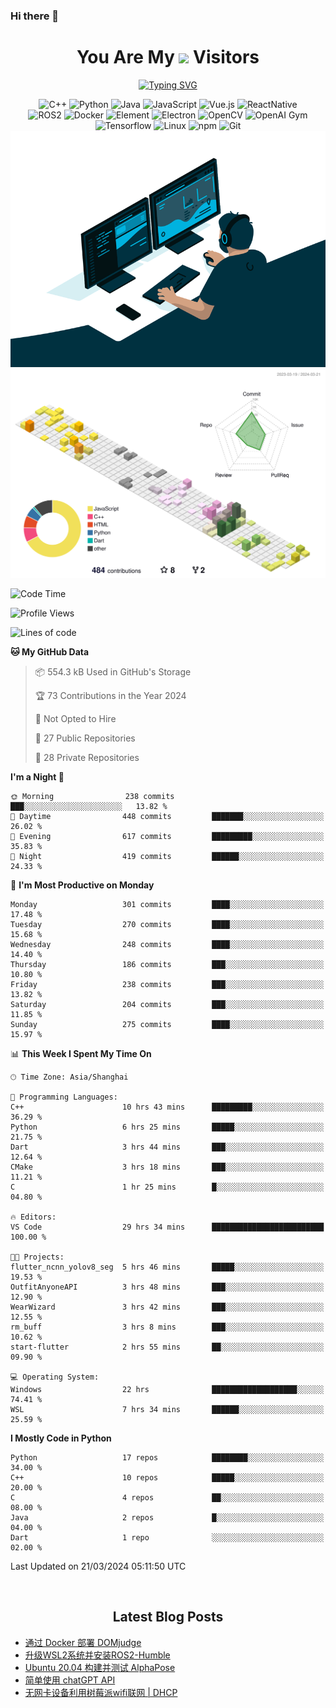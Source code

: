 ### Hi there 👋

<div align="center">
  <h1>
    You Are My <img src="https://profile-counter.glitch.me/fateryu/count.svg"> Visitors
  </h1>
  <!--<img align="center" src="https://github-readme-stats-git-masterrstaa-rickstaa.vercel.app/api?username=FaterYU&show_icons=true&count_private=true"/>-->

  <a href="https://git.io/typing-svg"><img src="https://readme-typing-svg.demolab.com?font=Fira+Code&pause=500&center=true&vCenter=true&random=false&width=435&lines=Talk+is+cheap.+Show+me+the+code." alt="Typing SVG" /></a>

  <img src="https://img.shields.io/badge/C++-512BD4?style=flat-square&logo=cplusplus&logoColor=ffffff" alt="C++">
  <img src="https://img.shields.io/badge/-Python-37A6AB?style=flat-square&logo=python&logoColor=ffffff" alt="Python">
  <img src="https://img.shields.io/badge/-Java-007396?style=flat-square&logo=java&logoColor=ffffff" alt="Java">
  <img src="https://img.shields.io/badge/JavaScript-F7DF1E?style=flat-square&logo=JavaScript&logoColor=ffffff" alt="JavaScript">
  <img src="https://img.shields.io/badge/-Vue.js-4FC08D?style=flat-square&logo=Vue.js&logoColor=ffffff" alt="Vue.js">
  <img src="https://img.shields.io/badge/ReactNative-813144?style=flat-square&logo=react&logoColor=ffffff" alt="ReactNative">
  </br>
  <img src="https://img.shields.io/badge/-ROS2-8DD6F9?style=flat-square&logo=ros&logoColor=ffffff" alt="ROS2">
  <img src="https://img.shields.io/badge/Docker-2496ED?style=flat-square&logo=docker&logoColor=ffffff" alt="Docker">
  <img src="https://img.shields.io/badge/-Element-02845A?style=flat-square&logo=electron&logoColor=ffffff" alt="Element">
  <img src="https://img.shields.io/badge/-Electron-002D71?style=flat-square&logo=element&logoColor=ffffff" alt="Electron">
  <img src="https://img.shields.io/badge/-OpenCV-361522?style=flat-square&logo=opencv&logoColor=ffffff" alt="OpenCV">
  <img src="https://img.shields.io/badge/-OpenAIGym-91302E?style=flat-square&logo=openaigym&logoColor=ffffff" alt="OpenAI Gym">
  </br>
  <img src="https://img.shields.io/badge/-Tensorflow-204366?style=flat-square&logo=tensorflow&logoColor=ffffff" alt="Tensorflow">
  <img src="https://img.shields.io/badge/-Linux-333333?style=flat-square&logo=linux&logoColor=white" alt="Linux">
  <img src="https://img.shields.io/badge/-NPM-CB3837?style=flat-square&logo=npm&logoColor=white" alt="npm">
  <img src="https://img.shields.io/badge/-Git-f05032?style=flat-square&logo=git&logoColor=white" alt="Git">
  </br>
  <img alt="GIF" src="./code.gif?raw=true" />
  </br>
  <!--<img src="https://github-readme-stats.vercel.app/api/top-langs/?username=fateryu&hide=HTML&langs_count=5">-->
  <img src="./profile-3d-contrib/profile-south-season-animate.svg">
  </br>
</div>

<!--START_SECTION:waka-->
![Code Time](http://img.shields.io/badge/Code%20Time-187%20hrs%2053%20mins-blue)

![Profile Views](http://img.shields.io/badge/Profile%20Views-1-blue)

![Lines of code](https://img.shields.io/badge/From%20Hello%20World%20I%27ve%20Written-13.9%20million%20lines%20of%20code-blue)

**🐱 My GitHub Data** 

> 📦 554.3 kB Used in GitHub's Storage 
 > 
> 🏆 73 Contributions in the Year 2024
 > 
> 🚫 Not Opted to Hire
 > 
> 📜 27 Public Repositories 
 > 
> 🔑 28 Private Repositories 
 > 
**I'm a Night 🦉** 

```text
🌞 Morning                238 commits         ███░░░░░░░░░░░░░░░░░░░░░░   13.82 % 
🌆 Daytime                448 commits         ███████░░░░░░░░░░░░░░░░░░   26.02 % 
🌃 Evening                617 commits         █████████░░░░░░░░░░░░░░░░   35.83 % 
🌙 Night                  419 commits         ██████░░░░░░░░░░░░░░░░░░░   24.33 % 
```
📅 **I'm Most Productive on Monday** 

```text
Monday                   301 commits         ████░░░░░░░░░░░░░░░░░░░░░   17.48 % 
Tuesday                  270 commits         ████░░░░░░░░░░░░░░░░░░░░░   15.68 % 
Wednesday                248 commits         ████░░░░░░░░░░░░░░░░░░░░░   14.40 % 
Thursday                 186 commits         ███░░░░░░░░░░░░░░░░░░░░░░   10.80 % 
Friday                   238 commits         ███░░░░░░░░░░░░░░░░░░░░░░   13.82 % 
Saturday                 204 commits         ███░░░░░░░░░░░░░░░░░░░░░░   11.85 % 
Sunday                   275 commits         ████░░░░░░░░░░░░░░░░░░░░░   15.97 % 
```


📊 **This Week I Spent My Time On** 

```text
🕑︎ Time Zone: Asia/Shanghai

💬 Programming Languages: 
C++                      10 hrs 43 mins      █████████░░░░░░░░░░░░░░░░   36.29 % 
Python                   6 hrs 25 mins       █████░░░░░░░░░░░░░░░░░░░░   21.75 % 
Dart                     3 hrs 44 mins       ███░░░░░░░░░░░░░░░░░░░░░░   12.64 % 
CMake                    3 hrs 18 mins       ███░░░░░░░░░░░░░░░░░░░░░░   11.21 % 
C                        1 hr 25 mins        █░░░░░░░░░░░░░░░░░░░░░░░░   04.80 % 

🔥 Editors: 
VS Code                  29 hrs 34 mins      █████████████████████████   100.00 % 

🐱‍💻 Projects: 
flutter_ncnn_yolov8_seg  5 hrs 46 mins       █████░░░░░░░░░░░░░░░░░░░░   19.53 % 
OutfitAnyoneAPI          3 hrs 48 mins       ███░░░░░░░░░░░░░░░░░░░░░░   12.90 % 
WearWizard               3 hrs 42 mins       ███░░░░░░░░░░░░░░░░░░░░░░   12.55 % 
rm_buff                  3 hrs 8 mins        ███░░░░░░░░░░░░░░░░░░░░░░   10.62 % 
start-flutter            2 hrs 55 mins       ██░░░░░░░░░░░░░░░░░░░░░░░   09.90 % 

💻 Operating System: 
Windows                  22 hrs              ███████████████████░░░░░░   74.41 % 
WSL                      7 hrs 34 mins       ██████░░░░░░░░░░░░░░░░░░░   25.59 % 
```

**I Mostly Code in Python** 

```text
Python                   17 repos            ████████░░░░░░░░░░░░░░░░░   34.00 % 
C++                      10 repos            █████░░░░░░░░░░░░░░░░░░░░   20.00 % 
C                        4 repos             ██░░░░░░░░░░░░░░░░░░░░░░░   08.00 % 
Java                     2 repos             █░░░░░░░░░░░░░░░░░░░░░░░░   04.00 % 
Dart                     1 repo              ░░░░░░░░░░░░░░░░░░░░░░░░░   02.00 % 
```




 Last Updated on 21/03/2024 05:11:50 UTC
<!--END_SECTION:waka-->

<div align="center">
  </br>
  <h2>
    Latest Blog Posts
  </h2>
</div>

<!-- BLOGPOSTS:START -->
- [通过 Docker 部署 DOMjudge](https://fater.top/record/domjudge-docker-config/)
- [升级WSL2系统并安装ROS2-Humble](https://fater.top/record/upgrade-wsl-system-install-ros2-humble/)
- [Ubuntu 20.04 构建并测试 AlphaPose](https://fater.top/usage/build-test-alphapose/)
- [简单使用 chatGPT API](https://fater.top/usage/use-chatgpt-api/)
- [无网卡设备利用树莓派wifi联网 | DHCP](https://fater.top/record/raspi-relay-wifi/)
<!-- BLOGPOSTS:END -->
